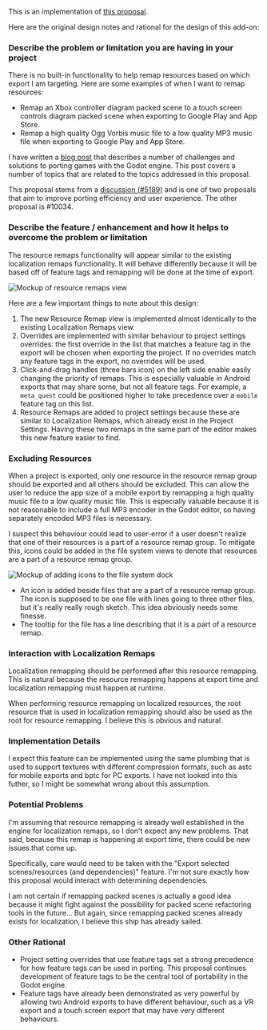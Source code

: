 This is an implementation of [this proposal](https://github.com/godotengine/godot-proposals/issues/10051).

Here are the original design notes and rational for the design of this add-on:

### Describe the problem or limitation you are having in your project

There is no built-in functionality to help remap resources based on which export I am targeting. Here are some examples of when I want to remap resources:

- Remap an Xbox controller diagram packed scene to a touch screen controls diagram packed scene when exporting to Google Play and App Store.
- Remap a high quality Ogg Vorbis music file to a low quality MP3 music file when exporting to Google Play and App Store.

I have written a [blog post](https://allenwp.com/?p=1467) that describes a number of challenges and solutions to porting games with the Godot engine. This post covers a number of topics that are related to the topics addressed in this proposal.

This proposal stems from a [discussion (#5189)](https://github.com/godotengine/godot-proposals/discussions/5189) and is one of two proposals that aim to improve porting efficiency and user experience. The other proposal is #10034.

### Describe the feature / enhancement and how it helps to overcome the problem or limitation

The resource remaps functionality will appear similar to the existing localization remaps functionality. It will behave differently because it will be based off of feature tags and remapping will be done at the time of export.

![Mockup of resource remaps view](https://github.com/user-attachments/assets/549dfa4e-a99b-4bee-8ff8-b485871c0d69)

Here are a few important things to note about this design:

1) The new Resource Remap view is implemented almost identically to the existing Localization Remaps view.
2) Overrides are implemented with similar behaviour to project settings overrides: the first override in the list that matches a feature tag in the export will be chosen when exporting the project. If no overrides match any feature tags in the export, no overrides will be used.
3) Click-and-drag handles (three bars icon) on the left side enable easily changing the priority of remaps. This is especially valuable in Android exports that may share some, but not all feature tags. For example, a `meta_quest` could be positioned higher to take precedence over a `mobile` feature tag on this list.
4) Resource Remaps are added to project settings because these are similar to Localization Remaps, which already exist in the Project Settings. Having these two remaps in the same part of the editor makes this new feature easier to find.

### Excluding Resources

When a project is exported, only one resource in the resource remap group should be exported and all others should be excluded. This can allow the user to reduce the app size of a mobile export by remapping a high quality music file to a low quality music file. This is especially valuable because it is not reasonable to include a full MP3 encoder in the Godot editor, so having separately encoded MP3 files is necessary.

I suspect this behaviour could lead to user-error if a user doesn't realize that one of their resources is a part of a resource remap group. To mitigate this, icons could be added in the file system views to denote that resources are a part of a resource remap group.

![Mockup of adding icons to the file system dock](https://github.com/godotengine/godot-proposals/assets/17506573/92ccc76d-c452-445d-b45b-c372d5013228)

- An icon is added beside files that are a part of a resource remap group. The icon is supposed to be one file with lines going to three other files, but it's really really rough sketch. This idea obviously needs some finesse.
- The tooltip for the file has a line describing that it is a part of a resource remap.

### Interaction with Localization Remaps

Localization remapping should be performed after this resource remapping. This is natural because the resource remapping happens at export time and localization remapping must happen at runtime.

When performing resource remapping on localized resources, the root resource that is used in localization remapping should also be used as the root for resource remapping. I believe this is obvious and natural.

### Implementation Details

I expect this feature can be implemented using the same plumbing that is used to support textures with different compression formats, such as astc for mobile exports and bptc for PC exports. I have not looked into this futher, so I might be somewhat wrong about this assumption.

### Potential Problems

I'm assuming that resource remapping is already well established in the engine for localization remaps, so I don't expect any new problems. That said, because this remap is happening at export time, there could be new issues that come up.

Specifically, care would need to be taken with the "Export selected scenes/resources (and dependencies)" feature. I'm not sure exactly how this proposal would interact with determining dependencies.

I am not certain if remapping packed scenes is actually a good idea because it might fight against the possibility for packed scene refactoring tools in the future... But again, since remapping packed scenes already exists for localization, I believe this ship has already sailed.

### Other Rational
- Project setting overrides that use feature tags set a strong precedence for how feature tags can be used in porting. This proposal continues development of feature tags to be the central tool of portability in the Godot engine.
- Feature tags have already been demonstrated as very powerful by allowing two Android exports to have different behaviour, such as a VR export and a touch screen export that may have very different behaviours.
